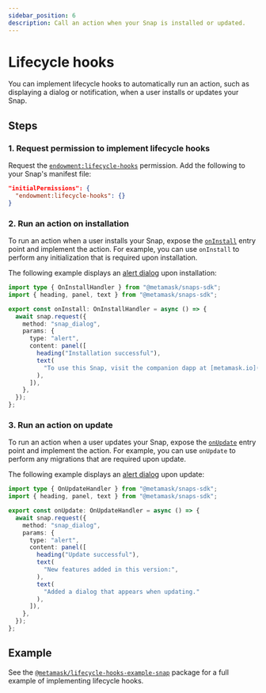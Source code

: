 ```yaml
---
sidebar_position: 6
description: Call an action when your Snap is installed or updated.
---
```


# Lifecycle hooks

You can implement lifecycle hooks to automatically run an action, such as displaying a dialog or
notification, when a user installs or updates your Snap.

## Steps

### 1. Request permission to implement lifecycle hooks

Request the [`endowment:lifecycle-hooks`](../reference/permissions.md#endowmentlifecycle-hooks)
permission.
Add the following to your Snap's manifest file:

```json title="snap.manifest.json"
"initialPermissions": {
  "endowment:lifecycle-hooks": {}
}
```

### 2. Run an action on installation

To run an action when a user installs your Snap, expose the
[`onInstall`](../reference/entry-points.md#oninstall) entry point and implement the action.
For example, you can use `onInstall` to perform any initialization that is required upon installation.

The following example displays an [alert dialog](custom-ui/dialogs.md#display-an-alert-dialog) upon installation:

```typescript title="index.ts"
import type { OnInstallHandler } from "@metamask/snaps-sdk";
import { heading, panel, text } from "@metamask/snaps-sdk";

export const onInstall: OnInstallHandler = async () => {
  await snap.request({
    method: "snap_dialog",
    params: {
      type: "alert",
      content: panel([
        heading("Installation successful"),
        text(
          "To use this Snap, visit the companion dapp at [metamask.io](https://metamask.io).",
        ),
      ]),
    },
  });
};
```

### 3. Run an action on update

To run an action when a user updates your Snap, expose the
[`onUpdate`](../reference/entry-points.md#onupdate) entry point and implement the action.
For example, you can use `onUpdate` to perform any migrations that are required upon update.

The following example displays an [alert dialog](custom-ui/dialogs.md#display-an-alert-dialog) upon update:

```typescript title="index.ts"
import type { OnUpdateHandler } from "@metamask/snaps-sdk";
import { heading, panel, text } from "@metamask/snaps-sdk";

export const onUpdate: OnUpdateHandler = async () => {
  await snap.request({
    method: "snap_dialog",
    params: {
      type: "alert",
      content: panel([
        heading("Update successful"),
        text(
          "New features added in this version:",
        ),
        text(
          "Added a dialog that appears when updating."
        ), 
      ]),
    },
  });
};
```

## Example

See the [`@metamask/lifecycle-hooks-example-snap`](https://github.com/MetaMask/snaps/tree/main/packages/examples/packages/lifecycle-hooks)
package for a full example of implementing lifecycle hooks.

